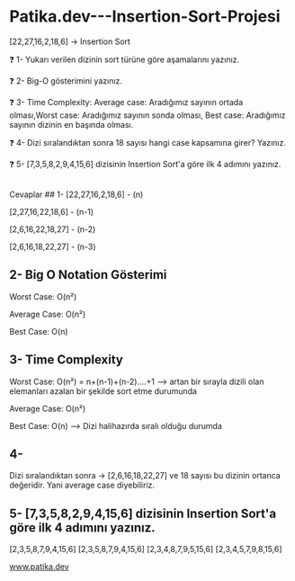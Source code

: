 # Patika.dev---Insertion-Sort-Projesi

[22,27,16,2,18,6] -> Insertion Sort

❓ 1- Yukarı verilen dizinin sort türüne göre aşamalarını yazınız.

❓ 2- Big-O gösterimini yazınız.

❓ 3- Time Complexity: Average case: Aradığımız sayının ortada olması,Worst case: Aradığımız sayının sonda olması, Best case: Aradığımız sayının dizinin en başında olması.

❓ 4- Dizi sıralandıktan sonra 18 sayısı hangi case kapsamına girer? Yazınız.

❓ 5- [7,3,5,8,2,9,4,15,6] dizisinin Insertion Sort'a göre ilk 4 adımını yazınız.

<br/>
Cevaplar
## 1-
[22,27,16,2,18,6] - (n)

[2,27,16,22,18,6] - (n-1)

[2,6,16,22,18,27] - (n-2)

[2,6,16,18,22,27] - (n-3)

## 2- Big O Notation Gösterimi
Worst Case: O(n²) 

Average Case: O(n²)

Best Case: O(n) 

## 3- Time Complexity

Worst Case: O(n²) = n+(n-1)+(n-2)....+1 --> artan bir sırayla dizili olan elemanları azalan bir şekilde sort etme durumunda

Average Case: O(n²)

Best Case: O(n) --> Dizi halihazırda sıralı olduğu durumda

## 4-
Dizi sıralandıktan sonra -> [2,6,16,18,22,27]  ve 18 sayısı bu dizinin ortanca değeridir. Yani average case diyebiliriz.



## 5- [7,3,5,8,2,9,4,15,6] dizisinin Insertion Sort'a göre ilk 4 adımını yazınız.

[2,3,5,8,7,9,4,15,6]
[2,3,5,8,7,9,4,15,6]
[2,3,4,8,7,9,5,15,6]
[2,3,4,5,7,9,8,15,6]




www.patika.dev
